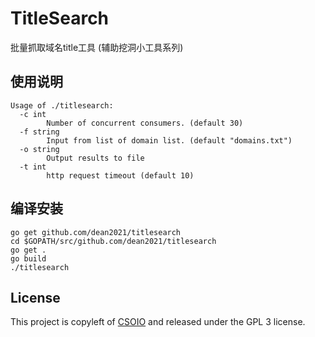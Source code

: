 # TitleSearch

批量抓取域名title工具 (辅助挖洞小工具系列)

## 使用说明

    Usage of ./titlesearch:
      -c int
            Number of concurrent consumers. (default 30)
      -f string
            Input from list of domain list. (default "domains.txt")
      -o string
            Output results to file
      -t int
            http request timeout (default 10)
       
## 编译安装

    go get github.com/dean2021/titlesearch
    cd $GOPATH/src/github.com/dean2021/titlesearch
    go get .
    go build
    ./titlesearch

## License

This project is copyleft of [CSOIO](https://www.csoio.com/) and released under the GPL 3 license.

